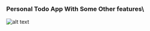 ### Personal Todo App With Some Other features\
![alt text](https://github.com/[username]/[reponame]/blob/[branch]/image.jpg?raw=true)
